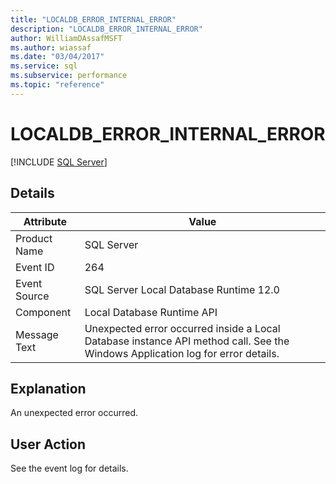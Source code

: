 ```yaml
---
title: "LOCALDB_ERROR_INTERNAL_ERROR"
description: "LOCALDB_ERROR_INTERNAL_ERROR"
author: WilliamDAssafMSFT
ms.author: wiassaf
ms.date: "03/04/2017"
ms.service: sql
ms.subservice: performance
ms.topic: "reference"
---
```

# LOCALDB_ERROR_INTERNAL_ERROR
 [!INCLUDE [SQL Server](../../includes/applies-to-version/sqlserver.md)]
    
## Details  
  
| Attribute | Value |
| --------- | ----- |
|Product Name|SQL Server|  
|Event ID|264|  
|Event Source|SQL Server Local Database Runtime 12.0|  
|Component|Local Database Runtime API|  
|Message Text|Unexpected error occurred inside a Local Database instance API method call. See the Windows Application log for error details.|  
  
## Explanation  
 An unexpected error occurred.  
  
## User Action  
 See the event log for details.  
  
  
